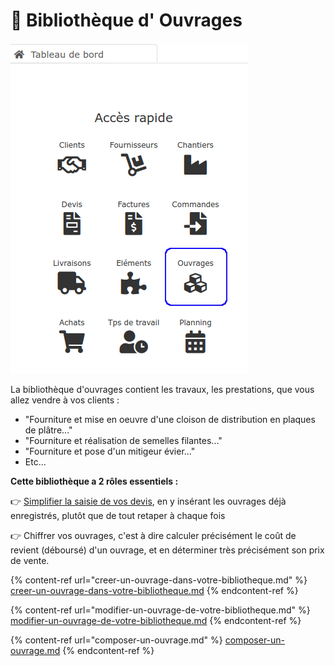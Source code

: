 # 📎 Bibliothèque d' Ouvrages

![](../../../.gitbook/assets/ouvrages-acces-rapide.png)

La bibliothèque d'ouvrages contient les travaux, les prestations, que vous allez vendre à vos clients :

* "Fourniture et mise en oeuvre d'une cloison de distribution en plaques de plâtre..."
* "Fourniture et réalisation de semelles filantes..."
* "Fourniture et pose d'un mitigeur évier..."
*   Etc...



**Cette bibliothèque a 2 rôles essentiels :**

:point_right: [Simplifier la saisie de vos devis](../../les-devis/creer-and-saisir-un-devis/saisir-les-lignes-du-devis/#methodes-de-saisie), en y insérant les ouvrages déjà enregistrés, plutôt que de tout retaper à chaque fois

:point_right: Chiffrer vos ouvrages, c'est à dire calculer précisément le coût de revient (déboursé) d'un ouvrage, et en déterminer très précisément son prix de vente.



{% content-ref url="creer-un-ouvrage-dans-votre-bibliotheque.md" %}
[creer-un-ouvrage-dans-votre-bibliotheque.md](creer-un-ouvrage-dans-votre-bibliotheque.md)
{% endcontent-ref %}

{% content-ref url="modifier-un-ouvrage-de-votre-bibliotheque.md" %}
[modifier-un-ouvrage-de-votre-bibliotheque.md](modifier-un-ouvrage-de-votre-bibliotheque.md)
{% endcontent-ref %}

{% content-ref url="composer-un-ouvrage.md" %}
[composer-un-ouvrage.md](composer-un-ouvrage.md)
{% endcontent-ref %}

